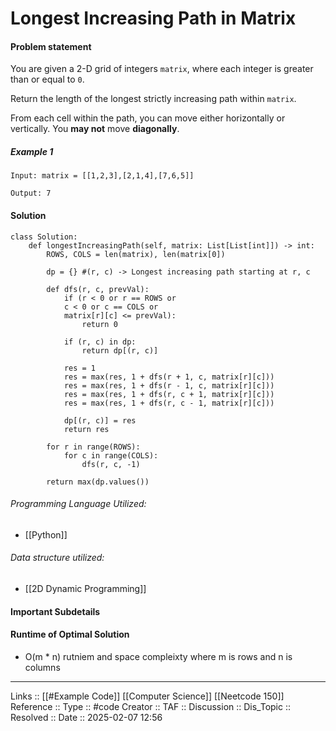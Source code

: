 # Longest Increasing Path in Matrix

#### Problem statement
You are given a 2-D grid of integers `matrix`, where each integer is greater than or equal to `0`.

Return the length of the longest strictly increasing path within `matrix`.

From each cell within the path, you can move either horizontally or vertically. You **may not** move **diagonally**.

##### Example 1
```
Input: matrix = [[1,2,3],[2,1,4],[7,6,5]]

Output: 7
```
#### Solution
```
class Solution:
    def longestIncreasingPath(self, matrix: List[List[int]]) -> int:
        ROWS, COLS = len(matrix), len(matrix[0])

        dp = {} #(r, c) -> Longest increasing path starting at r, c
        
        def dfs(r, c, prevVal):
            if (r < 0 or r == ROWS or
            c < 0 or c == COLS or 
            matrix[r][c] <= prevVal):
                return 0

            if (r, c) in dp:
                return dp[(r, c)]

            res = 1
            res = max(res, 1 + dfs(r + 1, c, matrix[r][c]))
            res = max(res, 1 + dfs(r - 1, c, matrix[r][c]))
            res = max(res, 1 + dfs(r, c + 1, matrix[r][c]))
            res = max(res, 1 + dfs(r, c - 1, matrix[r][c]))

            dp[(r, c)] = res
            return res

        for r in range(ROWS):
            for c in range(COLS):
                dfs(r, c, -1)

        return max(dp.values())
```

###### Programming Language Utilized:

- [[Python]]
###### Data structure utilized:

- [[2D Dynamic Programming]]
#### Important Subdetails

#### Runtime of Optimal Solution

- O(m * n) rutniem and space compleixty where m is rows and n is columns
---
Links :: [[#Example Code]] [[Computer Science]] [[Neetcode 150]]
Reference ::
Type :: #code
Creator ::
TAF ::
Discussion ::
Dis_Topic :: 
Resolved ::
Date :: 2025-02-07 12:56
